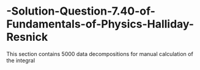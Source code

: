 # -Solution-Question-7.40-of-Fundamentals-of-Physics-Halliday-Resnick
This section contains 5000 data decompositions for manual calculation of the integral
